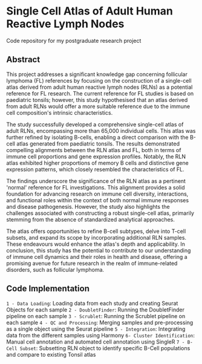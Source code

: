 # Single Cell Atlas of Adult Human Reactive Lymph Nodes
Code repository for my postgraduate research project

## Abstract
This project addresses a significant knowledge gap concerning follicular lymphoma (FL) references by focusing on the construction of a single-cell atlas derived from adult human reactive lymph nodes (RLNs) as a potential reference for FL research. The current reference for FL studies is based on paediatric tonsils; however, this study hypothesised that an atlas derived from adult RLNs would offer a more suitable reference due to the immune cell composition's intrinsic characteristics.

The study successfully developed a comprehensive single-cell atlas of adult RLNs, encompassing more than 65,000 individual cells. This atlas was further refined by isolating B-cells, enabling a direct comparison with the B-cell atlas generated from paediatric tonsils. The results demonstrated compelling alignments between the RLN atlas and FL, both in terms of immune cell proportions and gene expression profiles. Notably, the RLN atlas exhibited higher proportions of memory B cells and distinctive gene expression patterns, which closely resembled the characteristics of FL.

The findings underscore the significance of the RLN atlas as a pertinent 'normal' reference for FL investigations. This alignment provides a solid foundation for advancing research on immune cell diversity, interactions, and functional roles within the context of both normal immune responses and disease pathogenesis. However, the study also highlights the challenges associated with constructing a robust single-cell atlas, primarily stemming from the absence of standardized analytical approaches.

The atlas offers opportunities to refine B-cell subtypes, delve into T-cell subsets, and expand its scope by incorporating additional RLN samples. These endeavours would enhance the atlas's depth and applicability. In conclusion, this study has the potential to contribute to our understanding of immune cell dynamics and their roles in health and disease, offering a promising avenue for future research in the realm of immune-related disorders, such as follicular lymphoma.

## Code Implementation
`1 - Data Loading`: Loading data from each study and creating Seurat Objects for each sample
`2 - DoubletFinder`: Running the DoubletFinder pipeline on each sample
`3 - Scrublet`: Running the Scrublet pipeline on each sample
`4 - QC and Processing`: Merging samples and pre-processing as a single object using the Seurat pipeline
`5 - Integration`: Integrating data from the different samples using Harmony
`6- Cluster Identification`: Manual cell annotation and automated cell annotation using SingleR
`7 - B-Cell Subset`: Subsetting RLN object to identify specific B-Cell populations and compare to existing Tonsil atlas


